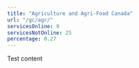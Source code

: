 ```yaml
---
title: "Agriculture and Agri-Food Canada"
url: "/gc/agr/"
servicesOnline: 9
servicesNotOnline: 25
percentage: 0.27
---
```

Test content

